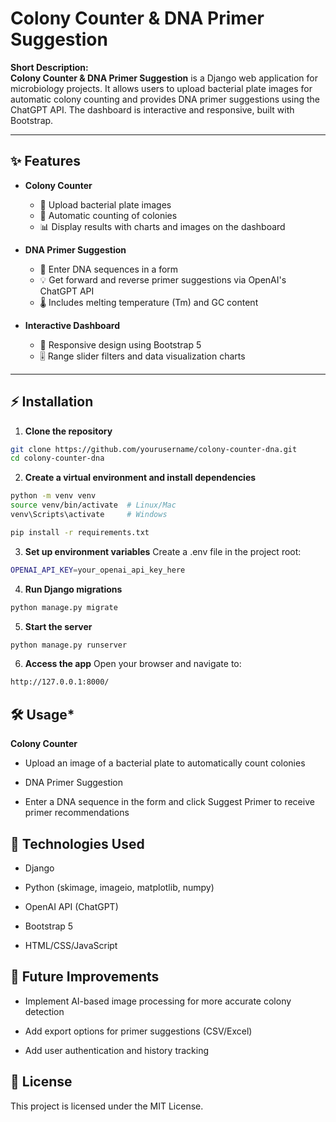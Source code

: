 # **Colony Counter & DNA Primer Suggestion**

**Short Description:**  
**Colony Counter & DNA Primer Suggestion** is a Django web application for microbiology projects. It allows users to upload bacterial plate images for automatic colony counting and provides DNA primer suggestions using the ChatGPT API. The dashboard is interactive and responsive, built with Bootstrap.  

---

## **✨ Features**

- **Colony Counter**  
  - 🧫 Upload bacterial plate images  
  - 🔢 Automatic counting of colonies  
  - 📊 Display results with charts and images on the dashboard  

- **DNA Primer Suggestion**  
  - 🧬 Enter DNA sequences in a form  
  - 💡 Get forward and reverse primer suggestions via OpenAI's ChatGPT API  
  - 🌡️ Includes melting temperature (Tm) and GC content  

- **Interactive Dashboard**  
  - 📱 Responsive design using Bootstrap 5  
  - 🎚️ Range slider filters and data visualization charts  

---

## **⚡ Installation**

1. **Clone the repository**  
```bash
git clone https://github.com/yourusername/colony-counter-dna.git
cd colony-counter-dna
```
2. **Create a virtual environment and install dependencies**
```bash
python -m venv venv
source venv/bin/activate  # Linux/Mac
venv\Scripts\activate     # Windows

pip install -r requirements.txt
```

3. **Set up environment variables**
Create a .env file in the project root:
```bash
OPENAI_API_KEY=your_openai_api_key_here
```

4. **Run Django migrations**
```bash
python manage.py migrate
```

5. **Start the server**
```bash
python manage.py runserver
```

6. **Access the app**
Open your browser and navigate to:
```bash
http://127.0.0.1:8000/
```

## **🛠️ Usage***

**Colony Counter**

  - Upload an image of a bacterial plate to automatically count colonies

  - DNA Primer Suggestion

  - Enter a DNA sequence in the form and click Suggest Primer to receive primer recommendations

## **🧰 Technologies Used**

  - Django

  - Python (skimage, imageio, matplotlib, numpy)

  - OpenAI API (ChatGPT)

  - Bootstrap 5

  - HTML/CSS/JavaScript



## **🚀 Future Improvements**

  - Implement AI-based image processing for more accurate colony detection

  - Add export options for primer suggestions (CSV/Excel)

  - Add user authentication and history tracking

## **📄 License**

This project is licensed under the MIT License.
